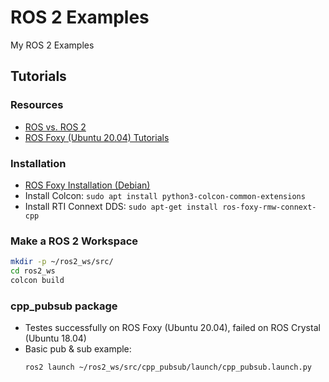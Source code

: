 # ROS 2 Examples
My ROS 2 Examples

## Tutorials

### Resources
* [ROS vs. ROS 2](https://roboticsbackend.com/ros1-vs-ros2-practical-overview/)
* [ROS Foxy (Ubuntu 20.04) Tutorials](https://docs.ros.org/en/foxy/index.html)

### Installation
* [ROS Foxy Installation (Debian)](https://docs.ros.org/en/foxy/Installation/Ubuntu-Install-Debians.html)
* Install Colcon: `sudo apt install python3-colcon-common-extensions`
* Install RTI Connext DDS: `sudo apt-get install ros-foxy-rmw-connext-cpp`


### Make a ROS 2 Workspace
  ```sh
  mkdir -p ~/ros2_ws/src/
  cd ros2_ws
  colcon build
  ```
### cpp_pubsub package
* Testes successfully on ROS Foxy (Ubuntu 20.04), failed on ROS Crystal (Ubuntu 18.04)
* Basic pub & sub example:
  ```sh
  ros2 launch ~/ros2_ws/src/cpp_pubsub/launch/cpp_pubsub.launch.py 
  ```
